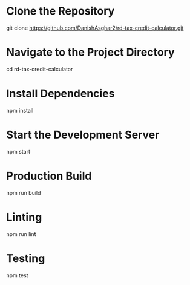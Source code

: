 # Clone the Repository
git clone https://github.com/DanishAsghar2/rd-tax-credit-calculator.git

# Navigate to the Project Directory
cd rd-tax-credit-calculator

# Install Dependencies
npm install

# Start the Development Server
npm start

# Production Build
npm run build

# Linting
npm run lint

# Testing
npm test
